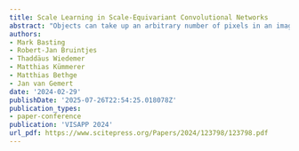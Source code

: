 ```yaml
---
title: Scale Learning in Scale-Equivariant Convolutional Networks
abstract: "Objects can take up an arbitrary number of pixels in an image: Objects come in different sizes, and, photographs of these objects may be taken at various distances to the camera. These pixel size variations are problematic for CNNs, causing them to learn separate filters for scaled variants of the same objects which prevents learning across scales. This is addressed by scale-equivariant approaches that share features across a set of pre-determined fixed internal scales. These works, however, give little information about how to best choose the internal scales when the underlying distribution of sizes, or scale distribution, in the dataset, is unknown. In this work we investigate learning the internal scales distribution in scale-equivariant CNNs, allowing them to adapt to unknown data scale distributions. We show that our method can learn the internal scales on various data scale distributions and can adapt the internal scales in current scale-equivariant approaches."
authors:
- Mark Basting
- Robert-Jan Bruintjes
- Thaddäus Wiedemer
- Matthias Kümmerer
- Matthias Bethge
- Jan van Gemert
date: '2024-02-29'
publishDate: '2025-07-26T22:54:25.018078Z'
publication_types:
- paper-conference
publication: 'VISAPP 2024'
url_pdf: https://www.scitepress.org/Papers/2024/123798/123798.pdf
---
```

